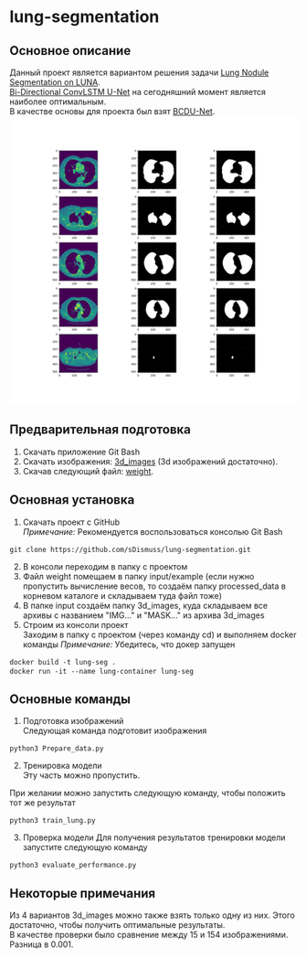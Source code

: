 # lung-segmentation
## Основное описание
Данный проект является вариантом решения задачи [Lung Nodule Segmentation on LUNA](https://paperswithcode.com/sota/lung-nodule-segmentation-on-luna).  
[Bi-Directional ConvLSTM U-Net](https://paperswithcode.com/paper/bi-directional-convlstm-u-net-with-densley) на сегодняшний момент является наиболее оптимальным.  
В качестве основы для проекта был взят [BCDU-Net](https://github.com/rezazad68/BCDU-Net).
![Пример работы](sample_results.png "Пример работы")

## Предварительная подготовка
1. Скачать приложение Git Bash
2. Скачать изображения: [3d_images](https://www.kaggle.com/datasets/kmader/finding-lungs-in-ct-data?select=3d_images.zip) (3d изображений достаточно).  
3. Скачав следующий файл: [weight](https://drive.google.com/open?id=1pHOntUOdqd0MSz4cHUOHi2Ssn3KBH-fU).

## Основная установка
1. Скачать проект с GitHub  
*Примечание:* Рекомендуется воспользоваться консолью Git Bash  
```
git clone https://github.com/sDismuss/lung-segmentation.git
```
  
2. В консоли переходим в папку с проектом  
3. Файл weight помещаем в папку input/example (если нужно пропустить вычисление весов, то создаём папку processed_data в корневом каталоге и складываем туда файл тоже)
4. В папке input создаём папку 3d_images, куда складываем все архивы с названием "IMG..." и "MASK..." из архива 3d_images
5. Строим из консоли проект  
Заходим в папку с проектом (через команду cd) и выполняем docker команды 
*Примечание:* Убедитесь, что докер запущен  
```
docker build -t lung-seg .
docker run -it --name lung-container lung-seg
```
  
## Основные команды
1. Подготовка изображений  
Следующая команда подготовит изображения  
```
python3 Prepare_data.py
```
  
2. Тренировка модели  
Эту часть можно пропустить.
  
При желании можно запустить следующую команду, чтобы положить тот же результат  
```
python3 train_lung.py
```
  
3. Проверка модели
Для получения результатов тренировки модели запустите следующую команду
```
python3 evaluate_performance.py
```
  
## Некоторые примечания
Из 4 вариантов 3d_images можно также взять только одну из них. Этого достаточно, чтобы получить оптимальные результаты.  
В качестве проверки было сравнение между 15 и 154 изображениями. Разница в 0.001.

